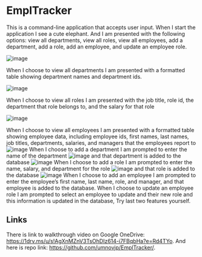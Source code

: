 # EmplTracker
This is a command-line application that accepts user input. When I start the application I see a cute elephant. And I am presented with the following options: view all departments, view all roles, view all employees, add a department, add a role, add an employee, and update an employee role.

![image](https://user-images.githubusercontent.com/88174852/145522293-cd201e61-c5e5-4d54-a191-43c082390e95.png)

When I choose to view all departments I am presented with a formatted table showing department names and department ids.

![image](https://user-images.githubusercontent.com/88174852/145522404-c2a03c56-2bf2-4a55-bd16-ffe224473d27.png)

When I choose to view all roles I am presented with the job title, role id, the department that role belongs to, and the salary for that role

![image](https://user-images.githubusercontent.com/88174852/145522518-1b46d1b7-ef9d-49e2-b19b-27fa54be62d8.png)

When I choose to view all employees I am presented with a formatted table showing employee data, including employee ids, first names, last names, job titles, departments, salaries, and managers that the employees report to
![image](https://user-images.githubusercontent.com/88174852/145522594-c155093e-9e95-498e-a457-7ef7c9b1a0d4.png)
When I choose to add a department I am prompted to enter the name of the department 
![image](https://user-images.githubusercontent.com/88174852/145522778-ab66f318-3caa-423f-b4cd-2b184270483c.png)
and that department is added to the database
![image](https://user-images.githubusercontent.com/88174852/145522845-589af32d-b537-4133-a1ab-1e7518f908c4.png)
When I choose to add a role I am prompted to enter the name, salary, and department for the role 
![image](https://user-images.githubusercontent.com/88174852/145523009-254d19fe-b23c-42be-9146-6ad68ba49ac2.png)
and that role is added to the database
![image](https://user-images.githubusercontent.com/88174852/145523095-2e86bd7d-6672-4567-88f6-2be28eb924aa.png)
When I choose to add an employee I am prompted to enter the employee’s first name, last name, role, and manager, and that employee is added to the database. When I choose to update an employee role I am prompted to select an employee to update and their new role and this information is updated in the database, Try last two features yourself. 
## Links
There is link to walkthrough video on Google OneDrive: https://1drv.ms/u/s!AgXnMZnV3TsOhDIz614-i7FBqbHa?e=Rd4TYo. And here is repo link: https://github.com/umnovjp/EmplTracker/. 
